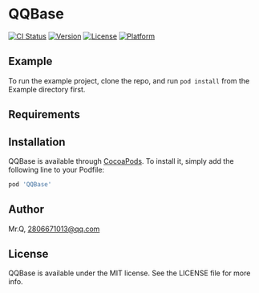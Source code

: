 # QQBase

[![CI Status](https://img.shields.io/travis/Mr.Q/QQBase.svg?style=flat)](https://travis-ci.org/Mr.Q/QQBase)
[![Version](https://img.shields.io/cocoapods/v/QQBase.svg?style=flat)](https://cocoapods.org/pods/QQBase)
[![License](https://img.shields.io/cocoapods/l/QQBase.svg?style=flat)](https://cocoapods.org/pods/QQBase)
[![Platform](https://img.shields.io/cocoapods/p/QQBase.svg?style=flat)](https://cocoapods.org/pods/QQBase)

## Example

To run the example project, clone the repo, and run `pod install` from the Example directory first.

## Requirements

## Installation

QQBase is available through [CocoaPods](https://cocoapods.org). To install
it, simply add the following line to your Podfile:

```ruby
pod 'QQBase'
```

## Author

Mr.Q, 2806671013@qq.com

## License

QQBase is available under the MIT license. See the LICENSE file for more info.
